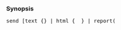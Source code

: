 ### Synopsis ###
<pre>
send [text {<text>} | html { <html> } | report(<template>)] to <notification channel name></pre><pre>
send [text {<text>} | html { <html> } | report(<template>)] to channel:<channel name>,<br>
subject:<subject>,<br>
file: <file to attach><br>
</pre>

### Availability ###

0.9.8.6\_beta\_2 +

### Behavior ###

Sends the specified content through the specified communication channel.

The first form sends the content using the defaults that are inferred from the configuration of the channel or derived directly from the content itself. The second form allows specification of lower level details of how the content should be sent and the message.

The purpose of `send` is to enable explicitly sending content such as small reports and status messages as part of the flow of your pipeline. The `send` command can occur inside pipeline stages that perform other processing, or stand alone as part of a dedicated pipeline stage.

The content can be specified in three different ways. The first option simply specifies a literal text string that is used as the message directly. Note that the text string _must_ appear within curly braces. It will be lazily evaluated just prior to sending. The `html` option allows creation of HTML content programmatically. The body of the closure (that is, inside the curly braces) is passed a [Groovy MarkupBuilder](http://groovy.codehaus.org/Creating+XML+using+Groovy's+MarkupBuilder). This can be used to create HTML that forms the body of an HTML email.

The final form allows specification of a template. The template should end with an extension appropriate to the content type (for example, to send an HTML email, make sure the template ends with ".html").  The template file is processed as a [Groovy Template](http://groovy.codehaus.org/Groovy+Templates) which allows references to variables using the normal `$` syntax, `${variable}` form as well as complete Groovy programmatic logic within `<% %>`  and `<%= %>` blocks.

_Note_: a common scenario is to terminate a branch of a pipeline due to a failure or exceptional situation and to send a status message about that. To make this convenient, the [succeed](Succeed.md) and [fail](Fail.md) commands can accept the same syntax as `send`, but also have the effect of terminating the execution of the current pipeline branch with a corresponding status message.

### Examples ###

**Send a message via Google Talk**
```
    send text {"Hello there"} to gtalk
```

**Send a message via Gmail, including a subject line**
```
    send text {"Hello there, this is the message body"} to channel: gmail, subject: "This is an email from Bpipe"
```

**Send an HTML email to Gmail**
```
    send html {
        body { 
           h1("This Email is from Bpipe")
           table { 
               tr { th("Inputs") }
               inputs.each { i -> tr { td(i) }  }
           }
    } to gmail
```

**Send a message based on a template using Gmail, and attach the first output as a file**
```
    send report("report-template.html") to channel: gmail, file: output1.txt
```